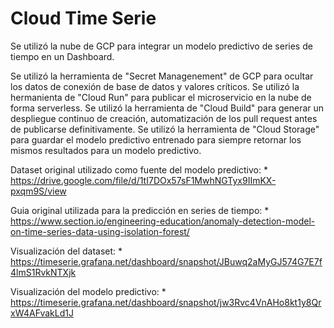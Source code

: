 # Cloud Time Serie

Se utilizó la nube de GCP para integrar un modelo predictivo de series de tiempo en un Dashboard.

Se utilizó la herramienta de "Secret Managenement" de GCP para ocultar los datos de conexión de base de datos y valores críticos.
Se utilizó la hermanienta de "Cloud Run" para publicar el microservicio en la nube de forma serverless.
Se utilizó la herramienta de "Cloud Build" para generar un despliegue continuo de creación, automatización de los pull request antes de publicarse definitivamente.
Se utilizó la herramienta de "Cloud Storage" para guardar el modelo predictivo entrenado para siempre retornar los mismos resultados para un modelo predictivo.

Dataset original utilizado como fuente del modelo predictivo:
    * https://drive.google.com/file/d/1tI7DOx57sF1MwhNGTyx9IImKX-pxqm9S/view

Guia original utilizada para la predicción en series de tiempo:
    * https://www.section.io/engineering-education/anomaly-detection-model-on-time-series-data-using-isolation-forest/

Visualización del dataset:
    * https://timeserie.grafana.net/dashboard/snapshot/JBuwq2aMyGJ574G7E7f4lmS1RvkNTXjk

Visualización del modelo predictivo:
    * https://timeserie.grafana.net/dashboard/snapshot/jw3Rvc4VnAHo8kt1y8QrxW4AFvakLd1J